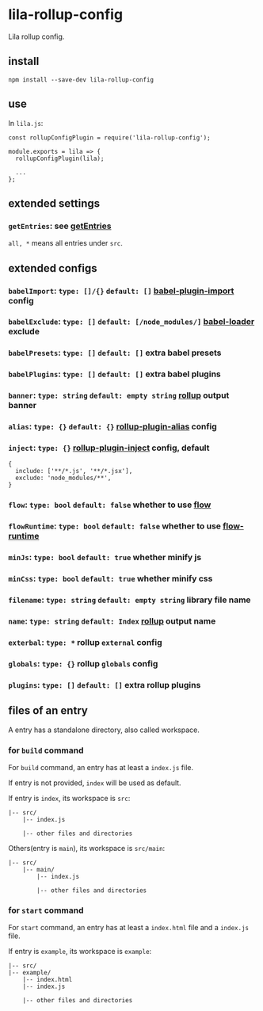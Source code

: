 # lila-rollup-config

Lila rollup config.

## install

```
npm install --save-dev lila-rollup-config
```

## use

In `lila.js`:

```
const rollupConfigPlugin = require('lila-rollup-config');

module.exports = lila => {
  rollupConfigPlugin(lila);

  ...
};
```

## extended settings

### `getEntries`: see [getEntries](./src/settings.js#L6)

`all, *` means all entries under `src`.

## extended configs

### `babelImport`: `type: []/{}` `default: []` [babel-plugin-import](https://github.com/ant-design/babel-plugin-import) config

### `babelExclude`: `type: []` `default: [/node_modules/]` [babel-loader](https://github.com/babel/babel-loader) exclude

### `babelPresets`: `type: []` `default: []` extra babel presets

### `babelPlugins`: `type: []` `default: []` extra babel plugins

### `banner`: `type: string` `default: empty string` [rollup](https://rollupjs.org/guide/en) output banner

### `alias`: `type: {}` `default: {}` [rollup-plugin-alias](https://github.com/rollup/rollup-plugin-alias) config

### `inject`: `type: {}` [rollup-plugin-inject](https://github.com/rollup/rollup-plugin-inject) config, default

```
{
  include: ['**/*.js', '**/*.jsx'],
  exclude: 'node_modules/**',
}
```

### `flow`: `type: bool` `default: false` whether to use [flow](https://github.com/facebook/flow)

### `flowRuntime`: `type: bool` `default: false` whether to use [flow-runtime](https://github.com/codemix/flow-runtime/tree/master/packages/flow-runtime)

### `minJs`: `type: bool` `default: true` whether minify js

### `minCss`: `type: bool` `default: true` whether minify css

### `filename`: `type: string` `default: empty string` library file name

### `name`: `type: string` `default: Index` [rollup](https://rollupjs.org/guide/en) output name

### `exterbal`: `type: *` rollup `external` config

### `globals`: `type: {}` rollup `globals` config

### `plugins`: `type: []` `default: []` extra rollup plugins

## files of an entry

A entry has a standalone directory, also called workspace.

### for `build` command

For `build` command, an entry has at least a `index.js` file.

If entry is not provided, `index` will be used as default.

If entry is `index`, its workspace is `src`:

```
|-- src/
    |-- index.js

    |-- other files and directories
```

Others(entry is `main`), its workspace is `src/main`:

```
|-- src/
    |-- main/
        |-- index.js

        |-- other files and directories
```

### for `start` command

For `start` command, an entry has at least a `index.html` file and a `index.js` file.

If entry is `example`, its workspace is `example`:

```
|-- src/
|-- example/
    |-- index.html
    |-- index.js

    |-- other files and directories
```
